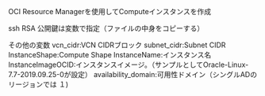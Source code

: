 OCI Resource Managerを使用してComputeインスタンスを作成

ssh RSA 公開鍵は変数で指定（ファイルの中身をコピーする）

その他の変数
vcn_cidr:VCN CIDRブロック
subnet_cidr:Subnet CIDR
InstanceShape:Compute Shape
InstanceName:インスタンス名
InstanceImageOCID:インスタンスイメージ。（サンプルとしてOracle-Linux-7.7-2019.09.25-0が設定）
availability_domain:可用性ドメイン（シングルADのリージョンでは １)
